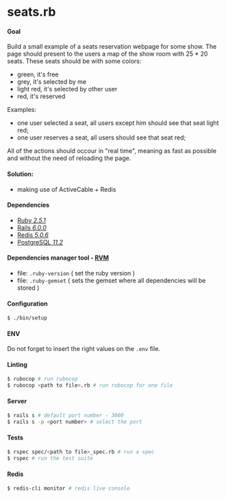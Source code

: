 # seats.rb

#### Goal
Build a small example of a seats reservation webpage for some show. The page
should present to the users a map of the show room with 25 * 20 seats. These
seats should be with some colors:
- green, it's free
- grey, it's selected by me
- light red, it's selected by other user
- red, it's reserved

Examples:
- one user selected a seat, all users except him should see that seat light red;
- one user reserves a seat, all users should see that seat red;

All of the actions should occour in "real time", meaning as fast as possible and
without the need of reloading the page.

#### Solution:
- making use of ActiveCable + Redis


#### Dependencies
* [Ruby *2.5.1*](https://www.ruby-lang.org/en/)
* [Rails *6.0.0*](https://rubyonrails.org)
* [Redis *5.0.6*](https://redis.io/)
* [PostgreSQL *11.2*](https://www.postgresql.org)

#### Dependencies manager tool - [RVM](https://rvm.io)
- file: `.ruby-version` ( set the ruby version )
- file: `.ruby-gemset` ( sets the gemset where all dependencies will be stored )

#### Configuration
```bash
$ ./bin/setup
```

#### ENV
Do not forget to insert the right values on the `.env` file.

#### Linting
```bash
$ rubocop # run rubocop
$ rubocop <path to file>.rb # run rubocop for one file
```

#### Server
```bash
$ rails s # default port number - 3000
$ rails s -p <port number> # select the port
```

#### Tests
```bash
$ rspec spec/<path to file>_spec.rb # run a spec
$ rspec # run the test suite
```

#### Redis
```bash
$ redis-cli monitor # redis live console
```
